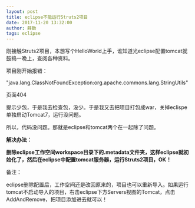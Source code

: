```yaml
---
layout: post
title: eclipse不能运行Struts2项目
date: 2017-11-20 13:32:00
author: 薛勤
tags: eclipse
---
```

刚接触Struts2项目，本想写个HelloWorld上手，谁知道光eclipse配置tomcat就鼓捣一晚上，查阅各种资料。

项目刚开始报错：

"java.lang.ClassNotFoundException:org.apache.commons.lang.StringUtils"

页面404

提示少包，于是我去检查包，没少。于是我又去把项目打包成war，关掉eclispe单独启动Tomcat7，运行没问题。

所以，代码没问题。那就是eclipse和tomcat两个在一起除了问题。

**解决办法：**

**删除eclipse工作空间workspace目录下的.metadata文件夹，这样eclipse就初始化了，然后在eclipse中配置tomcat服务器，运行Struts2项目，OK！**

备注：

eclipse删除配置后，工作空间还是改回原来的，项目也可以重新导入。如果运行tomcat不启动导入的项目，右击eclipse下方Servers视图的Tomcat，点击AddAndRemove，把项目添加进去就可以！



